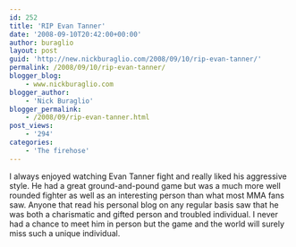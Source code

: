 ```yaml
---
id: 252
title: 'RIP Evan Tanner'
date: '2008-09-10T20:42:00+00:00'
author: buraglio
layout: post
guid: 'http://new.nickburaglio.com/2008/09/10/rip-evan-tanner/'
permalink: /2008/09/10/rip-evan-tanner/
blogger_blog:
    - www.nickburaglio.com
blogger_author:
    - 'Nick Buraglio'
blogger_permalink:
    - /2008/09/rip-evan-tanner.html
post_views:
    - '294'
categories:
    - 'The firehose'
---
```


I always enjoyed watching Evan Tanner fight and really liked his aggressive style. He had a great ground-and-pound game but was a much more well rounded fighter as well as an interesting person than what most MMA fans saw. Anyone that read his personal blog on any regular basis saw that he was both a charismatic and gifted person and troubled individual. I never had a chance to meet him in person but the game and the world will surely miss such a unique individual.